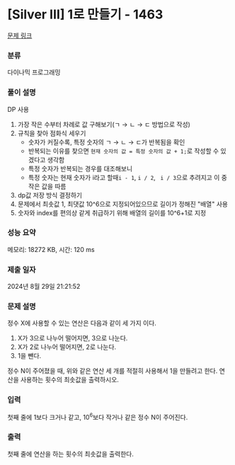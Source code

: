 # [Silver III] 1로 만들기 - 1463 

[문제 링크](https://www.acmicpc.net/problem/1463) 

### 분류

다이나믹 프로그래밍

### 풀이 설명

<p>DP 사용</p>
<ol>
	<li> 가장 작은 수부터 차례로 값 구해보기(ㄱ → ㄴ → ㄷ 방법으로 작성)</li>
	<li> 규칙을 찾아 점화식 세우기
		<ul>
			<li>숫자가 커질수록, 특정 숫자의 ㄱ → ㄴ → ㄷ가 반복됨을 확인</li>
			<li>반복되는 이유를 찾으면 <code>현재 숫자의 값 = 특정 숫자의 값 + 1;</code>로 작성할 수 있겠다고 생각함</li>
			<li>특정 숫자가 반복되는 경우를 대조해보니</li>
			<li>특정 숫자는 현재 숫자가 i라고 할때<code>i - 1</code>, <code>i / 2</code>, <code> i / 3</code>으로 추려지고 이 중 작은 값을 따름</li>
		</ul>
	</li>
	<li> dp값 저장 방식 결정하기
		<li>문제에서 최솟값 1, 최댓값 10^6으로 지정되어있으므로 길이가 정해진 "배열" 사용</li>
		<li>숫자와 index를 편의상 같게 취급하기 위해 배열의 길이를 10^6+1로 지정</li>
	</li>
</ol>

### 성능 요약

메모리: 18272 KB, 시간: 120 ms

### 제출 일자

2024년 8월 29일 21:21:52

### 문제 설명

<p>정수 X에 사용할 수 있는 연산은 다음과 같이 세 가지 이다.</p>

<ol>
	<li>X가 3으로 나누어 떨어지면, 3으로 나눈다.</li>
	<li>X가 2로 나누어 떨어지면, 2로 나눈다.</li>
	<li>1을 뺀다.</li>
</ol>

<p>정수 N이 주어졌을 때, 위와 같은 연산 세 개를 적절히 사용해서 1을 만들려고 한다. 연산을 사용하는 횟수의 최솟값을 출력하시오.</p>

### 입력 

 <p>첫째 줄에 1보다 크거나 같고, 10<sup>6</sup>보다 작거나 같은 정수 N이 주어진다.</p>

### 출력 

 <p>첫째 줄에 연산을 하는 횟수의 최솟값을 출력한다.</p>


